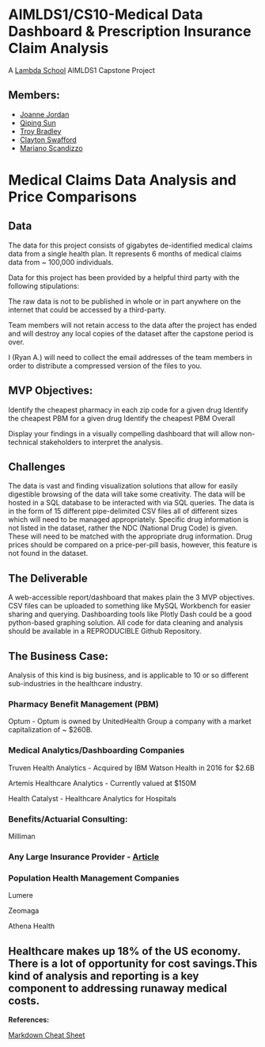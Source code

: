 # AIMLDS1/CS10-Medical Data Dashboard & Prescription Insurance Claim Analysis
A [Lambda School](https://lambdaschool.com/) AIMLDS1 Capstone Project

## Members:
- [Joanne Jordan](https://github.com/jojordan3) 
- [Qiping Sun](https://github.com/shellysun)
- [Troy Bradley](https://github.com/bitcointroy)
- [Clayton Swafford](https://github.com/waterFlowin)
- [Mariano Scandizzo](https://github.com/mscandizzo) 


# Medical Claims Data Analysis and Price Comparisons

## Data

The data for this project consists of gigabytes de-identified medical claims data from a single health plan. It represents 6 months of medical claims data from ~ 100,000 individuals.

Data for this project has been provided by a helpful third party with the following stipulations:

The raw data is not to be published in whole or in part anywhere on the internet that could be accessed by a third-party.

Team members will not retain access to the data after the project has ended and will destroy any local copies of the dataset after the capstone period is over.

I (Ryan A.) will need to collect the email addresses of the team members in order to distribute a compressed version of the files to you.

## MVP Objectives:

Identify the cheapest pharmacy in each zip code for a given drug
Identify the cheapest PBM for a given drug
Identify the cheapest PBM Overall

Display your findings in a visually compelling dashboard that will allow non-technical stakeholders to interpret the analysis.

## Challenges

The data is vast and finding visualization solutions that allow for easily digestible browsing of the data will take some creativity.
The data will be hosted in a SQL database to be interacted with via SQL queries.
The data is in the form of 15 different pipe-delimited CSV files all of different sizes which will need to be managed appropriately.
Specific drug information is not listed in the dataset, rather the NDC (National Drug Code) is given. These will need to be matched with the appropriate drug information.
Drug prices should be compared on a price-per-pill basis, however, this feature is not found in the dataset.

## The Deliverable

A web-accessible report/dashboard that makes plain the 3 MVP objectives.
CSV files can be uploaded to something like MySQL Workbench for easier sharing and querying. 
Dashboarding tools like Plotly Dash could be a good python-based graphing solution. 
All code for data cleaning and analysis should be available in a REPRODUCIBLE Github Repository.

## The Business Case:

Analysis of this kind is big business, and is applicable to 10 or so different sub-industries in the healthcare industry.

### Pharmacy Benefit Management (PBM)

Optum - Optum is owned by UnitedHealth Group a company with a market capitalization of ~ $260B.

### Medical Analytics/Dashboarding Companies 

Truven Health Analytics - Acquired by IBM Watson Health in 2016 for $2.6B

Artemis Healthcare Analytics - Currently valued at $150M

Health Catalyst -  Healthcare Analytics for Hospitals 

### Benefits/Actuarial Consulting:

Milliman 

### Any Large Insurance Provider - [Article](https://healthitanalytics.com/news/93-of-payers-providers-say-predictive-analytics-is-the-future)

### Population Health Management Companies

Lumere

Zeomaga

Athena Health

## Healthcare makes up 18% of the US economy. There is a lot of opportunity for cost savings.This kind of analysis and reporting is a key component to addressing runaway medical costs.


**References:**

[Markdown Cheat Sheet](https://github.com/adam-p/markdown-here/wiki/Markdown-Cheatsheet)
